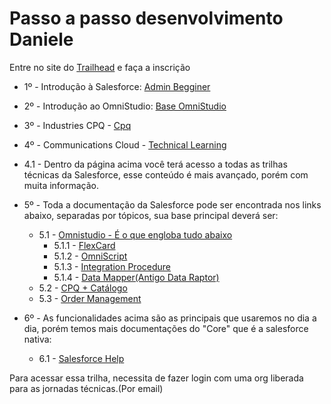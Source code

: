 # Passo a passo desenvolvimento Daniele

Entre no site do [Trailhead](https://trailhead.salesforce.com) e faça a inscrição

- 1º - Introdução à Salesforce: [Admin Begginer](https://trailhead.salesforce.com/content/learn/trails/force_com_admin_beginner)

- 2º - Introdução ao OmniStudio: [Base OmniStudio](https://trailhead.salesforce.com/users/strailhead/trailmixes/prepare-for-your-salesforce-omni-studio-consultant-credential)

- 3º - Industries CPQ - [Cpq](https://partnerlearningcamp.salesforce.com/s/browse-catalog?plc__recordId=fO71Z4%2FdUUMQE587cF1X%2F%2BcaXBdoU7vW6FI08tQ%2FmqSRefnmj1LK2x%2FsAu87uZNn)

- 4º - Communications Cloud - [Technical Learning](https://partners-salesforce.relayto.com/e/technical-learning-journeys-h9sux80t69vbl/ivb7gCBr)
 - 4.1 - Dentro da página acima você terá acesso a todas as trilhas técnicas da Salesforce, esse conteúdo é mais avançado, porém com muita informação.

- 5º - Toda a documentação da Salesforce pode ser encontrada nos links abaixo, separadas por tópicos, sua base principal deverá ser:
  - 5.1 - [Omnistudio - É o que engloba tudo abaixo](https://help.salesforce.com/s/articleView?id=sf.os_omnistudio.htm&type=5)
    - 5.1.1 - [FlexCard](https://help.salesforce.com/s/articleView?id=sf.os_omnistudio_flexcards_24388.htm&type=5)
    - 5.1.2 - [OmniScript](https://help.salesforce.com/s/articleView?id=sf.os_omniscripts_8355.htm&type=5)
    - 5.1.3 - [Integration Procedure](https://help.salesforce.com/s/articleView?id=sf.os_omnistudio_integration_procedures_48334.htm&type=5)
    - 5.1.4 - [Data Mapper(Antigo Data Raptor)](https://help.salesforce.com/s/articleView?id=sf.os_omnistudio_dataraptors_45587.htm&type=5)
  - 5.2 - [CPQ + Catálogo](https://help.salesforce.com/s/articleView?id=ind.comms_CPQ_and_EPC.htm&type=5)
  - 5.3 - [Order Management](https://help.salesforce.com/s/articleView?id=sf.om_order_management.htm&type=5)

- 6º - As funcionalidades acima são as principais que usaremos no dia a dia, porém temos mais documentações do "Core" que é a salesforce nativa:
  - 6.1 - [Salesforce Help](https://help.salesforce.com/s/products)




Para acessar essa trilha, necessita de fazer login com uma org liberada para as jornadas técnicas.(Por email)
